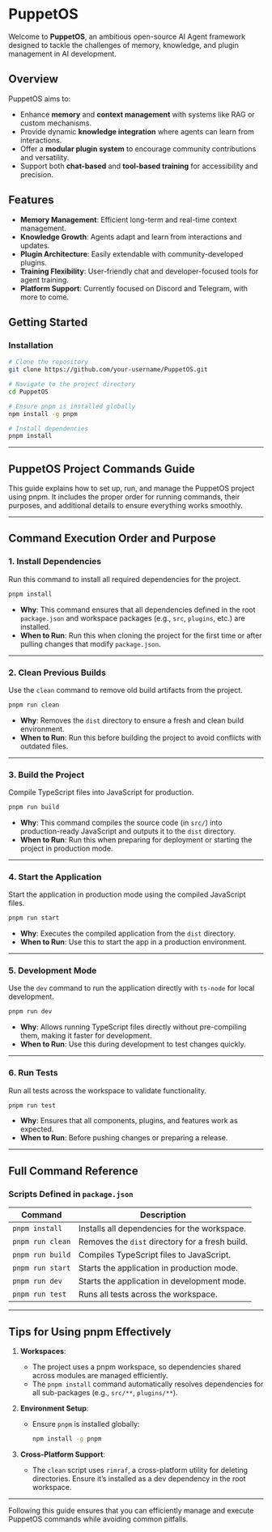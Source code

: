 
# PuppetOS

Welcome to **PuppetOS**, an ambitious open-source AI Agent framework designed to tackle the challenges of memory, knowledge, and plugin management in AI development.

## Overview

PuppetOS aims to:
- Enhance **memory** and **context management** with systems like RAG or custom mechanisms.
- Provide dynamic **knowledge integration** where agents can learn from interactions.
- Offer a **modular plugin system** to encourage community contributions and versatility.
- Support both **chat-based** and **tool-based training** for accessibility and precision.

## Features

- **Memory Management**: Efficient long-term and real-time context management.
- **Knowledge Growth**: Agents adapt and learn from interactions and updates.
- **Plugin Architecture**: Easily extendable with community-developed plugins.
- **Training Flexibility**: User-friendly chat and developer-focused tools for agent training.
- **Platform Support**: Currently focused on Discord and Telegram, with more to come.

## Getting Started

### Installation

```sh
# Clone the repository
git clone https://github.com/your-username/PuppetOS.git

# Navigate to the project directory
cd PuppetOS

# Ensure pnpm is installed globally
npm install -g pnpm

# Install dependencies
pnpm install
```

---

## PuppetOS Project Commands Guide

This guide explains how to set up, run, and manage the PuppetOS project using pnpm. It includes the proper order for running commands, their purposes, and additional details to ensure everything works smoothly.

---

## **Command Execution Order and Purpose**

### 1. **Install Dependencies**
   Run this command to install all required dependencies for the project.
   ```bash
   pnpm install
   ```
   - **Why**: This command ensures that all dependencies defined in the root `package.json` and workspace packages (e.g., `src`, `plugins`, etc.) are installed.
   - **When to Run**: Run this when cloning the project for the first time or after pulling changes that modify `package.json`.

---

### 2. **Clean Previous Builds**
   Use the `clean` command to remove old build artifacts from the project.
   ```bash
   pnpm run clean
   ```
   - **Why**: Removes the `dist` directory to ensure a fresh and clean build environment.
   - **When to Run**: Run this before building the project to avoid conflicts with outdated files.

---

### 3. **Build the Project**
   Compile TypeScript files into JavaScript for production.
   ```bash
   pnpm run build
   ```
   - **Why**: This command compiles the source code (in `src/`) into production-ready JavaScript and outputs it to the `dist` directory.
   - **When to Run**: Run this when preparing for deployment or starting the project in production mode.

---

### 4. **Start the Application**
   Start the application in production mode using the compiled JavaScript files.
   ```bash
   pnpm run start
   ```
   - **Why**: Executes the compiled application from the `dist` directory.
   - **When to Run**: Use this to start the app in a production environment.

---

### 5. **Development Mode**
   Use the `dev` command to run the application directly with `ts-node` for local development.
   ```bash
   pnpm run dev
   ```
   - **Why**: Allows running TypeScript files directly without pre-compiling them, making it faster for development.
   - **When to Run**: Use this during development to test changes quickly.

---

### 6. **Run Tests**
   Run all tests across the workspace to validate functionality.
   ```bash
   pnpm run test
   ```
   - **Why**: Ensures that all components, plugins, and features work as expected.
   - **When to Run**: Before pushing changes or preparing a release.

---

## **Full Command Reference**

### **Scripts Defined in `package.json`**
| Command          | Description                                        |
|------------------|----------------------------------------------------|
| `pnpm install`   | Installs all dependencies for the workspace.       |
| `pnpm run clean` | Removes the `dist` directory for a fresh build.    |
| `pnpm run build` | Compiles TypeScript files to JavaScript.           |
| `pnpm run start` | Starts the application in production mode.         |
| `pnpm run dev`   | Starts the application in development mode.        |
| `pnpm run test`  | Runs all tests across the workspace.               |

---

## **Tips for Using pnpm Effectively**
1. **Workspaces**:
   - The project uses a pnpm workspace, so dependencies shared across modules are managed efficiently.
   - The `pnpm install` command automatically resolves dependencies for all sub-packages (e.g., `src/**`, `plugins/**`).

2. **Environment Setup**:
   - Ensure `pnpm` is installed globally:
     ```bash
     npm install -g pnpm
     ```

3. **Cross-Platform Support**:
   - The `clean` script uses `rimraf`, a cross-platform utility for deleting directories. Ensure it’s installed as a dev dependency in the root workspace.

---

Following this guide ensures that you can efficiently manage and execute PuppetOS commands while avoiding common pitfalls.
